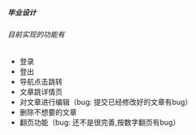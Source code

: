 ##### 毕业设计 #####
###### 目前实现的功能有 ######
- 登录
- 登出
- 导航点击跳转
- 文章跳详情页
- 对文章进行编辑（bug: 提交已经修改好的文章有bug）
- 删除不想要的文章
- 翻页功能（bug: 还不是很完善,按数字翻页有bug）
